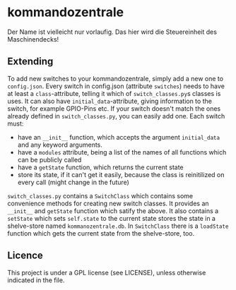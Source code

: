 # kommandozentrale
Der Name ist vielleicht nur vorlaufig.
Das hier wird die Steuereinheit des Maschinendecks!

## Extending

To add new switches to your kommandozentrale, simply add a new one to `config.json`. Every switch in config.json (attribute `switches`) needs to have at least a `class`-attribute, telling it which of `switch_classes.py`s classes is uses. It can also have `initial_data`-attribute, giving information to the switch, for example GPIO-Pins etc. If your switch doesn't match the ones already defined in `switch_classes.py`, you can easily add one. Each switch must:

- have an `__init__` function, which accepts the argument `initial_data` and any keyword arguments.
- have a `modules` attribute, being a list of the names of all functions which can be publicly called
- have a `getState` function, which returns the current state
- store its state, if it can't get it easily, because the class is reinitilized on every call (might change in the future)

`switch_classes.py` contains a `SwitchClass` which contains some convenience methods for creating new switch classes. It provides an `__init__` and `getState` function which satify the above. It also contains a `setState` which sets `self.state` to the current state stores the state in a shelve-store named `kommanozentrale.db`. In `SwitchClass` there is a `loadState` function which gets the current state from the shelve-store, too.

## Licence

This project is under a GPL license (see LICENSE), unless otherwise indicated in the file.